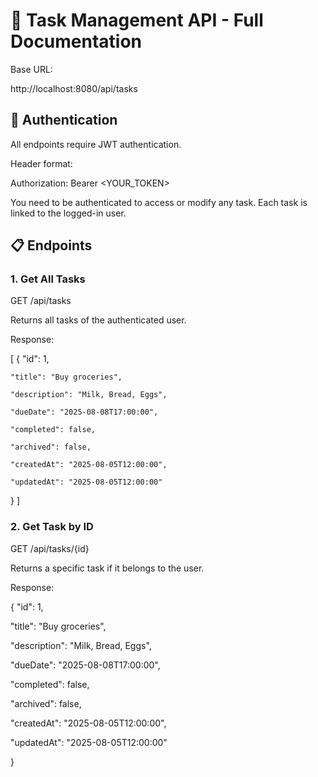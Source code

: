 # 📝 Task Management API - Full Documentation

Base URL:


http://localhost:8080/api/tasks

## 🔐 Authentication

All endpoints require JWT authentication.

Header format:

Authorization: Bearer <YOUR_TOKEN>

You need to be authenticated to access or modify any task. Each task is linked to the logged-in user.

## 📋 Endpoints

### 1. Get All Tasks
  
 GET /api/tasks
   
Returns all tasks of the authenticated user.

Response:

[
  {
    "id": 1,
    
    "title": "Buy groceries",
    
    "description": "Milk, Bread, Eggs",
    
    "dueDate": "2025-08-08T17:00:00",
    
    "completed": false,
    
    "archived": false,
    
    "createdAt": "2025-08-05T12:00:00",
    
    "updatedAt": "2025-08-05T12:00:00"
    
  }
]


### 2. Get Task by ID

GET /api/tasks/{id}

Returns a specific task if it belongs to the user.

Response:

{
  "id": 1,
  
  "title": "Buy groceries",
  
  "description": "Milk, Bread, Eggs",
  
  "dueDate": "2025-08-08T17:00:00",
  
  "completed": false,
  
  "archived": false,
  
  "createdAt": "2025-08-05T12:00:00",
  
  "updatedAt": "2025-08-05T12:00:00"
  
}
